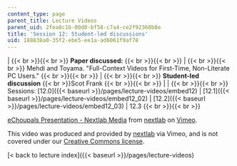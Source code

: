 ```yaml
---
content_type: page
parent_title: Lecture Videos
parent_uid: 2fea8c16-00d0-bf58-c7a4-ce2f92360b8e
title: 'Session 12: Student-led discussions'
uid: 188838a0-35f2-ebe5-ee1a-ad6061f9af78
---
```


|  {{< br >}}{{< br >}} **Paper discussed:** {{< br >}}{{< br >}}  |  {{< br >}}{{< br >}} Mehdi and Toyama. "Full-Context Videos for First-Time, Non-Literate PC Users." {{< br >}}{{< br >}}  |  {{< br >}}{{< br >}} **Student-led discussion**  {{< br >}}Scot Frank {{< br >}}{{< br >}}  |
|  {{< br >}}{{< br >}} Sessions: [12.0]({{< baseurl >}}/pages/lecture-videos/embed12) &#124; [12.1]({{< baseurl >}}/pages/lecture-videos/embed12_02) &#124; [12.2]({{< baseurl >}}/pages/lecture-videos/embed12_03) &#124; 12.3 {{< br >}}{{< br >}}  

[eChoupals Presentation - Nextlab Media](https://vimeo.com/2242473) from [nextlab](https://vimeo.com/2242473) on [Vimeo](https://vimeo.com).

This video was produced and provided by [nextlab](http://vimeo.com/nextlab) via Vimeo, and is not covered under our [Creative Commons license](/terms/#cc).

[< back to lecture index]({{< baseurl >}}/pages/lecture-videos)